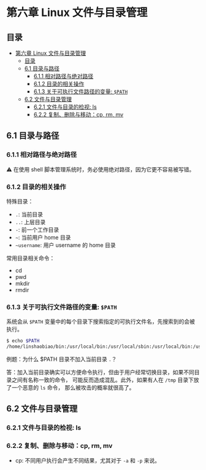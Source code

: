 # 第六章 Linux 文件与目录管理

## 目录

- [第六章 Linux 文件与目录管理](#第六章-linux-文件与目录管理)
  - [目录](#目录)
  - [6.1 目录与路径](#61-目录与路径)
    - [6.1.1 相对路径与绝对路径](#611-相对路径与绝对路径)
    - [6.1.2 目录的相关操作](#612-目录的相关操作)
    - [6.1.3 关于可执行文件路径的变量: `$PATH`](#613-关于可执行文件路径的变量-path)
  - [6.2 文件与目录管理](#62-文件与目录管理)
    - [6.2.1 文件与目录的检视: ls](#621-文件与目录的检视-ls)
    - [6.2.2 复制、删除与移动：cp, rm, mv](#622-复制删除与移动cp-rm-mv)

## 6.1 目录与路径

### 6.1.1 相对路径与绝对路径

⚠️ 在使用 shell 脚本管理系统时，务必使用绝对路径，因为它更不容易被写错。

### 6.1.2 目录的相关操作

特殊目录：

- `.`: 当前目录
- `..`: 上层目录
- `-`: 前一个工作目录
- `~`: 当前用户 home 目录
- `~username`: 用户 username 的 home 目录

常用目录相关命令：

- cd
- pwd
- mkdir
- rmdir

### 6.1.3 关于可执行文件路径的变量: `$PATH`

系统会从 `$PATH` 变量中的每个目录下搜索指定的可执行文件名，先搜索到的会被执行。

```sh
$ echo $PATH
/home/linshaobiao/bin:/usr/local/bin:/usr/local/sbin:/usr/local/bin:/usr/sbin:/usr/bin:/sbin:/bin:/usr/games:/usr/local/games:/snap/bin
```

例题：为什么 $PATH 目录不加入当前目录 `.`？

答：加入当前目录确实可以方便命令执行，但由于用户经常切换目录，如果不同目录之间有名称一致的命令，
可能反而造成混乱。此外，如果有人在 `/tmp` 目录下放了一个恶意的 `ls` 命令，
那么被攻击的概率就很高了。

## 6.2 文件与目录管理

### 6.2.1 文件与目录的检视: ls

### 6.2.2 复制、删除与移动：cp, rm, mv

- cp: 不同用户执行会产生不同结果，尤其对于 `-a` 和 `-p` 来说。
